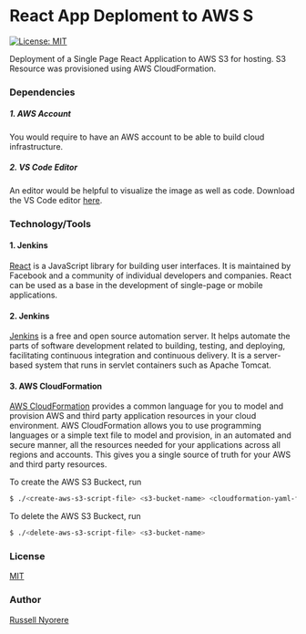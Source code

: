 # React App Deploment to AWS S

[![License: MIT](https://img.shields.io/badge/License-MIT-yellow.svg)](https://opensource.org/licenses/MIT)

Deployment of a Single Page React Application to AWS S3 for hosting. S3 Resource was provisioned using AWS CloudFormation.

### Dependencies

##### 1. AWS Account

You would require to have an AWS account to be able to build cloud infrastructure.

##### 2. VS Code Editor

An editor would be helpful to visualize the image as well as code. Download the VS Code editor [here](https://code.visualstudio.com/download).

### Technology/Tools

#### 1. Jenkins

[React](https://reactjs.org/) is a JavaScript library for building user interfaces. It is maintained by Facebook and a community of individual developers and companies. React can be used as a base in the development of single-page or mobile applications.

#### 2. Jenkins

[Jenkins](https://www.jenkins.io/) is a free and open source automation server. It helps automate the parts of software development related to building, testing, and deploying, facilitating continuous integration and continuous delivery. It is a server-based system that runs in servlet containers such as Apache Tomcat.

#### 3. AWS CloudFormation

[AWS CloudFormation](https://aws.amazon.com/cloudformation/) provides a common language for you to model and provision AWS and third party application resources in your cloud environment. AWS CloudFormation allows you to use programming languages or a simple text file to model and provision, in an automated and secure manner, all the resources needed for your applications across all regions and accounts. This gives you a single source of truth for your AWS and third party resources.

To create the AWS S3 Buckect, run

```bash
$ ./<create-aws-s3-script-file> <s3-bucket-name> <cloudformation-yaml-file> <json-params-file-for-cloudformation-yaml-file>
```

To delete the AWS S3 Buckect, run

```bash
$ ./<delete-aws-s3-script-file> <s3-bucket-name>
```

### License

[MIT](https://opensource.org/licenses/MIT)

### Author

[Russell Nyorere](https://neorusse.github.io/)
